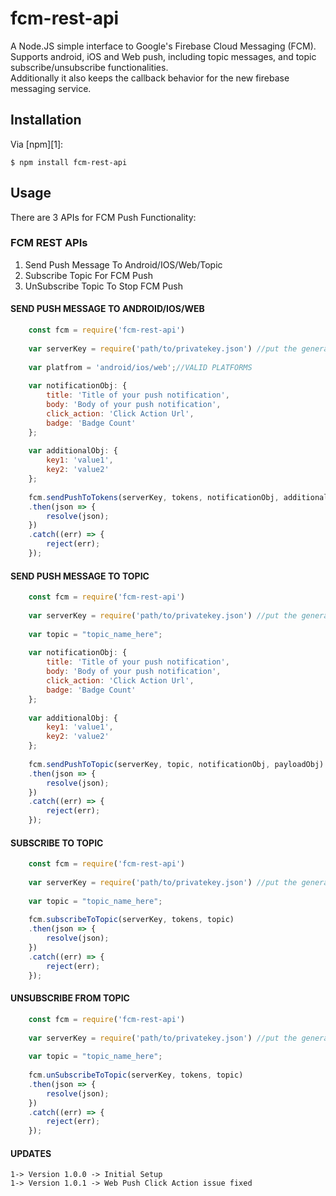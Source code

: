 fcm-rest-api
========

A Node.JS simple interface to Google's Firebase Cloud Messaging (FCM). Supports android, iOS and Web push, including topic messages, and topic subscribe/unsubscribe functionalities.  
Additionally it also keeps the callback behavior for the new firebase messaging service. 

## Installation

Via [npm][1]:

    $ npm install fcm-rest-api

## Usage

There are 3 APIs for FCM Push Functionality:
### FCM REST APIs 
   1. Send Push Message To Android/IOS/Web/Topic
   2. Subscribe Topic For FCM Push
   2. UnSubscribe Topic To Stop FCM Push
   

#### SEND PUSH MESSAGE TO ANDROID/IOS/WEB
```js
    const fcm = require('fcm-rest-api')
    
    var serverKey = require('path/to/privatekey.json') //put the generated private key path here  
	
	var platfrom = 'android/ios/web';//VALID PLATFORMS
	
	var notificationObj: {
		title: 'Title of your push notification', 
		body: 'Body of your push notification', 
		click_action: 'Click Action Url', 
		badge: 'Badge Count'
	};
	
	var additionalObj: {
		key1: 'value1', 
		key2: 'value2' 
	};
    
    fcm.sendPushToTokens(serverKey, tokens, notificationObj, additionalObj, 'android')
	.then(json => {
		resolve(json);
	})
	.catch((err) => {
		reject(err);
	});
```


#### SEND PUSH MESSAGE TO TOPIC
```js
    const fcm = require('fcm-rest-api')
    
    var serverKey = require('path/to/privatekey.json') //put the generated private key path here    
	
	var topic = "topic_name_here";
	
	var notificationObj: {
		title: 'Title of your push notification', 
		body: 'Body of your push notification', 
		click_action: 'Click Action Url', 
		badge: 'Badge Count'
	};
	
	var additionalObj: {
		key1: 'value1', 
		key2: 'value2' 
	};
    
    fcm.sendPushToTopic(serverKey, topic, notificationObj, payloadObj)
	.then(json => {
		resolve(json);
	})
	.catch((err) => {
		reject(err);
	});
```



#### SUBSCRIBE TO TOPIC
```js
    const fcm = require('fcm-rest-api')
    
    var serverKey = require('path/to/privatekey.json') //put the generated private key path here    
	
	var topic = "topic_name_here";
    
    fcm.subscribeToTopic(serverKey, tokens, topic)
	.then(json => {
		resolve(json);
	})
	.catch((err) => {
		reject(err);
	});
```



#### UNSUBSCRIBE FROM TOPIC
```js
    const fcm = require('fcm-rest-api')
    
    var serverKey = require('path/to/privatekey.json') //put the generated private key path here    
	
	var topic = "topic_name_here";
    
    fcm.unSubscribeToTopic(serverKey, tokens, topic)
	.then(json => {
		resolve(json);
	})
	.catch((err) => {
		reject(err);
	});
```

#### UPDATES
	1-> Version 1.0.0 -> Initial Setup
	1-> Version 1.0.1 -> Web Push Click Action issue fixed
